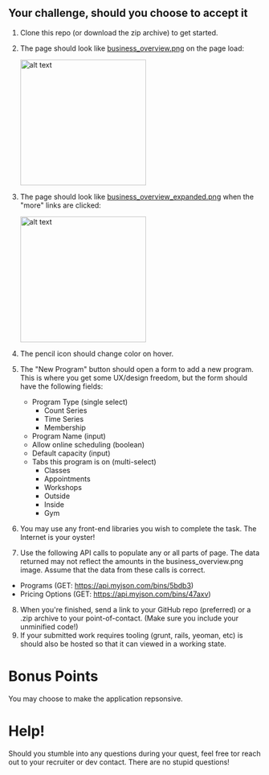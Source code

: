 ## Your challenge, should you choose to accept it
1. Clone this repo (or download the zip archive) to get started.
2. The page should look like [business_overview.png](business_overview.png) on the page load:
    
    <img src="business_overview.png" alt="alt text" width="250"/>
3. The page should look like [business_overview_expanded.png](business_overview_expanded.png) when the "more" links are clicked:
    
    <img src="business_overview_expanded.png" alt="alt text" width="250"/>
4. The pencil icon should change color on hover.
5. The "New Program" button should open a form to add a new program. This is where you get some UX/design freedom, but the form should have the following fields:
    - Program Type (single select)
        + Count Series
        + Time Series
        + Membership
    - Program Name (input)
    - Allow online scheduling (boolean)
    - Default capacity (input)
    - Tabs this program is on (multi-select)
        + Classes
        + Appointments
        + Workshops
        + Outside
        + Inside
        + Gym
6. You may use any front-end libraries you wish to complete the task. The Internet is your oyster!
7. Use the following API calls to populate any or all parts of page. The data returned may not reflect the amounts in the business_overview.png image.      Assume that the data from these calls is correct.
  - Programs (GET: https://api.myjson.com/bins/5bdb3)
  - Pricing Options (GET: https://api.myjson.com/bins/47axv)
8. When you're finished, send a link to your GitHub repo (preferred) or a .zip archive to your point-of-contact. (Make sure you include your unminified code!) 
9. If your submitted work requires tooling (grunt, rails, yeoman, etc) is should also be hosted so that it can viewed in a working state.

# Bonus Points
You may choose to make the application repsonsive.

# Help!
Should you stumble into any questions during your quest, feel free tor reach out to your recruiter or dev contact. There are no stupid questions!
